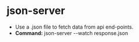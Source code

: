 # json-server  
  
- Use a .json file to fetch data from api end-points. 
- <b>Command:</b> json-server --watch response.json
